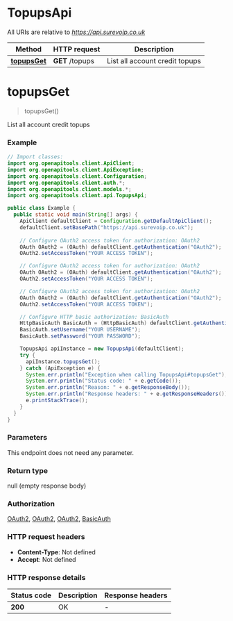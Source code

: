 # TopupsApi

All URIs are relative to *https://api.surevoip.co.uk*

| Method | HTTP request | Description |
|------------- | ------------- | -------------|
| [**topupsGet**](TopupsApi.md#topupsGet) | **GET** /topups | List all account credit topups |


<a id="topupsGet"></a>
# **topupsGet**
> topupsGet()

List all account credit topups

### Example
```java
// Import classes:
import org.openapitools.client.ApiClient;
import org.openapitools.client.ApiException;
import org.openapitools.client.Configuration;
import org.openapitools.client.auth.*;
import org.openapitools.client.models.*;
import org.openapitools.client.api.TopupsApi;

public class Example {
  public static void main(String[] args) {
    ApiClient defaultClient = Configuration.getDefaultApiClient();
    defaultClient.setBasePath("https://api.surevoip.co.uk");
    
    // Configure OAuth2 access token for authorization: OAuth2
    OAuth OAuth2 = (OAuth) defaultClient.getAuthentication("OAuth2");
    OAuth2.setAccessToken("YOUR ACCESS TOKEN");

    // Configure OAuth2 access token for authorization: OAuth2
    OAuth OAuth2 = (OAuth) defaultClient.getAuthentication("OAuth2");
    OAuth2.setAccessToken("YOUR ACCESS TOKEN");

    // Configure OAuth2 access token for authorization: OAuth2
    OAuth OAuth2 = (OAuth) defaultClient.getAuthentication("OAuth2");
    OAuth2.setAccessToken("YOUR ACCESS TOKEN");

    // Configure HTTP basic authorization: BasicAuth
    HttpBasicAuth BasicAuth = (HttpBasicAuth) defaultClient.getAuthentication("BasicAuth");
    BasicAuth.setUsername("YOUR USERNAME");
    BasicAuth.setPassword("YOUR PASSWORD");

    TopupsApi apiInstance = new TopupsApi(defaultClient);
    try {
      apiInstance.topupsGet();
    } catch (ApiException e) {
      System.err.println("Exception when calling TopupsApi#topupsGet");
      System.err.println("Status code: " + e.getCode());
      System.err.println("Reason: " + e.getResponseBody());
      System.err.println("Response headers: " + e.getResponseHeaders());
      e.printStackTrace();
    }
  }
}
```

### Parameters
This endpoint does not need any parameter.

### Return type

null (empty response body)

### Authorization

[OAuth2](../README.md#OAuth2), [OAuth2](../README.md#OAuth2), [OAuth2](../README.md#OAuth2), [BasicAuth](../README.md#BasicAuth)

### HTTP request headers

 - **Content-Type**: Not defined
 - **Accept**: Not defined

### HTTP response details
| Status code | Description | Response headers |
|-------------|-------------|------------------|
| **200** | OK |  -  |


